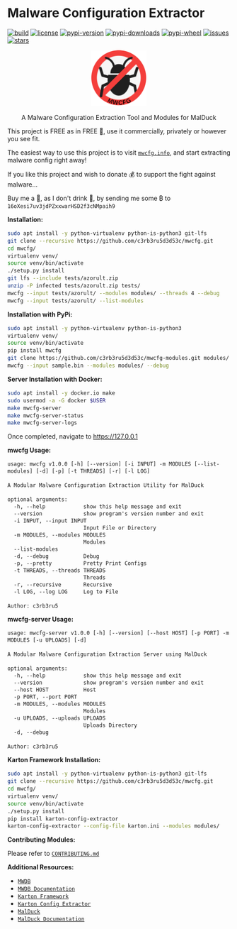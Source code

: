 # Malware Configuration Extractor

[![build](https://travis-ci.org/c3rb3ru5d3d53c/mwcfg.svg?branch=master)](https://travis-ci.org/c3rb3ru5d3d53c/mwcfg)
[![license](https://img.shields.io/github/license/c3rb3ru5d3d53c/mwcfg)](https://github.com/c3rb3ru5d3d53c/mwcfg/blob/master/LICENSE)
[![pypi-version](https://pypip.in/v/mwcfg/badge.png)](https://pypi.org/project/mwcfg/)
[![pypi-downloads](https://pypip.in/d/mwcfg/badge.png)](https://pypi.org/project/mwcfg/)
[![pypi-wheel](https://pypip.in/wheel/mwcfg/badge.svg)](https://pypi.org/project/mwcfg/)
[![issues](https://img.shields.io/github/issues/c3rb3ru5d3d53c/mwcfg)](https://github.com/c3rb3ru5d3d53c/mwcfg/issues)
[![stars](https://img.shields.io/github/stars/c3rb3ru5d3d53c/mwcfg)](https://github.com/c3rb3ru5d3d53c/mwcfg/stargazers)

<p align="center">
  <img src="https://github.com/c3rb3ru5d3d53c/mwcfg/raw/master/docs/img/logo.png" alt="logo" width="25%">
</p>
<p align="center">
  A Malware Configuration Extraction Tool and Modules for MalDuck
</p>

This project is FREE as in FREE :beer:, use it commercially, privately or however you see fit.

The easiest way to use this project is to visit [`mwcfg.info`](https://mwcfg.info), and start extracting malware config right away!

If you like this project and wish to donate :moneybag: to support the fight against malware...

Buy me a :tea:, as I don't drink :beer:, by sending me some ₿ to `16oXesi7uv3jdPZxxwarHSD2f3cNMpaih9`

**Installation:**
```bash
sudo apt install -y python-virtualenv python-is-python3 git-lfs
git clone --recursive https://github.com/c3rb3ru5d3d53c/mwcfg.git
cd mwcfg/
virtualenv venv/
source venv/bin/activate
./setup.py install
git lfs --include tests/azorult.zip
unzip -P infected tests/azorult.zip tests/
mwcfg --input tests/azorult/ --modules modules/ --threads 4 --debug
mwcfg --input tests/azorult/ --list-modules
```

**Installation with PyPi:**
```bash
sudo apt install -y python-virtualenv python-is-python3
virtualenv venv/
source venv/bin/activate
pip install mwcfg
git clone https://github.com/c3rb3ru5d3d53c/mwcfg-modules.git modules/
mwcfg --input sample.bin --modules modules/ --debug
```

**Server Installation with Docker:**
```bash
sudo apt install -y docker.io make
sudo usermod -a -G docker $USER
make mwcfg-server
make mwcfg-server-status
make mwcfg-server-logs
```

Once completed, navigate to https://127.0.0.1

**mwcfg Usage:**
```text
usage: mwcfg v1.0.0 [-h] [--version] [-i INPUT] -m MODULES [--list-modules] [-d] [-p] [-t THREADS] [-r] [-l LOG]

A Modular Malware Configuration Extraction Utility for MalDuck

optional arguments:
  -h, --help            show this help message and exit
  --version             show program's version number and exit
  -i INPUT, --input INPUT
                        Input File or Directory
  -m MODULES, --modules MODULES
                        Modules
  --list-modules
  -d, --debug           Debug
  -p, --pretty          Pretty Print Configs
  -t THREADS, --threads THREADS
                        Threads
  -r, --recursive       Recursive
  -l LOG, --log LOG     Log to File

Author: c3rb3ru5
```

**mwcfg-server Usage:**
```text
usage: mwcfg-server v1.0.0 [-h] [--version] [--host HOST] [-p PORT] -m MODULES [-u UPLOADS] [-d]

A Modular Malware Configuration Extraction Server using MalDuck

optional arguments:
  -h, --help            show this help message and exit
  --version             show program's version number and exit
  --host HOST           Host
  -p PORT, --port PORT
  -m MODULES, --modules MODULES
                        Modules
  -u UPLOADS, --uploads UPLOADS
                        Uploads Directory
  -d, --debug

Author: c3rb3ru5
```

**Karton Framework Installation:**
```bash
sudo apt install -y python-virtualenv python-is-python3 git-lfs
git clone --recursive https://github.com/c3rb3ru5d3d53c/mwcfg.git
cd mwcfg/
virtualenv venv/
source venv/bin/activate
./setup.py install
pip install karton-config-extractor
karton-config-extractor --config-file karton.ini --modules modules/
```

**Contributing Modules:**

Please refer to [`CONTRIBUTING.md`](https://github.com/c3rb3ru5d3d53c/mwcfg/blob/master/CONTRIBUTING.md)

**Additional Resources:**
- [`MWDB`](https://github.com/CERT-Polska/mwdb-core)
- [`MWDB Documentation`](https://mwdb.readthedocs.io/en/latest/)
- [`Karton Framework`](https://github.com/CERT-Polska/karton)
- [`Karton Config Extractor`](https://github.com/CERT-Polska/karton-config-extractor)
- [`MalDuck`](https://github.com/CERT-Polska/malduck)
- [`MalDuck Documentation`](https://malduck.readthedocs.io/en/latest/)
